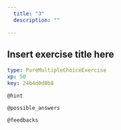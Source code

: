 ```yaml
---
  title: "3"
  description: ""

---
```

## Insert exercise title here

```yaml
type: PureMultipleChoiceExercise 
xp: 50 
key: 24b4d0d0b8   
```




`@hint`






`@possible_answers`


`@feedbacks`




